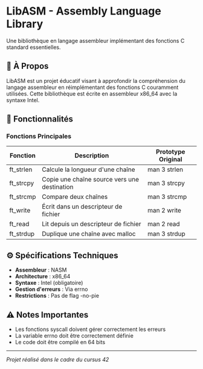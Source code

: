 # LibASM - Assembly Language Library

Une bibliothèque en langage assembleur implémentant des fonctions C standard essentielles.

## 📝 À Propos

LibASM est un projet éducatif visant à approfondir la compréhension du langage assembleur en réimplémentant des fonctions C couramment utilisées. Cette bibliothèque est écrite en assembleur x86_64 avec la syntaxe Intel.

## 🚀 Fonctionnalités

### Fonctions Principales
| Fonction | Description | Prototype Original |
|----------|-------------|-------------------|
| ft_strlen | Calcule la longueur d'une chaîne | man 3 strlen |
| ft_strcpy | Copie une chaîne source vers une destination | man 3 strcpy |
| ft_strcmp | Compare deux chaînes | man 3 strcmp |
| ft_write | Écrit dans un descripteur de fichier | man 2 write |
| ft_read | Lit depuis un descripteur de fichier | man 2 read |
| ft_strdup | Duplique une chaîne avec malloc | man 3 strdup |


## ⚙️ Spécifications Techniques

- **Assembleur** : NASM
- **Architecture** : x86_64
- **Syntaxe** : Intel (obligatoire)
- **Gestion d'erreurs** : Via errno
- **Restrictions** : Pas de flag -no-pie

## ⚠️ Notes Importantes

- Les fonctions syscall doivent gérer correctement les erreurs
- La variable errno doit être correctement définie
- Le code doit être compilé en 64 bits

---
*Projet réalisé dans le cadre du cursus 42*
